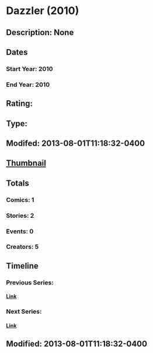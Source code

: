 # Dazzler (2010)
## Description: None
## Dates
### Start Year: 2010
### End Year: 2010
## Rating: 
## Type: 
## Modifed: 2013-08-01T11:18:32-0400
## [Thumbnail](http://i.annihil.us/u/prod/marvel/i/mg/b/60/4bab8c105c1e2.jpg)
## Totals
### Comics: 1
### Stories: 2
### Events: 0
### Creators: 5
## Timeline
### Previous Series: 
#### [Link]()
### Next Series: 
#### [Link]()
## Modified: 2013-08-01T11:18:32-0400